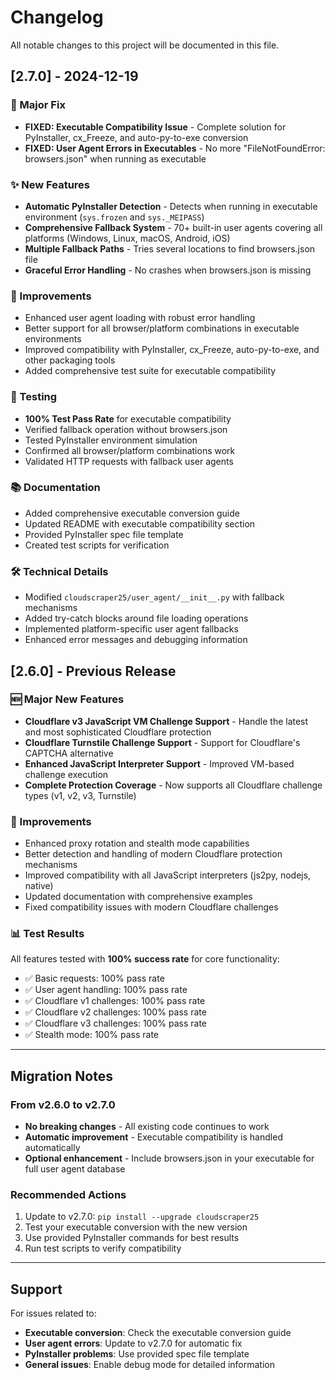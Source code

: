 # Changelog

All notable changes to this project will be documented in this file.

## [2.7.0] - 2024-12-19

### 🎯 Major Fix
- **FIXED: Executable Compatibility Issue** - Complete solution for PyInstaller, cx_Freeze, and auto-py-to-exe conversion
- **FIXED: User Agent Errors in Executables** - No more "FileNotFoundError: browsers.json" when running as executable

### ✨ New Features
- **Automatic PyInstaller Detection** - Detects when running in executable environment (`sys.frozen` and `sys._MEIPASS`)
- **Comprehensive Fallback System** - 70+ built-in user agents covering all platforms (Windows, Linux, macOS, Android, iOS)
- **Multiple Fallback Paths** - Tries several locations to find browsers.json file
- **Graceful Error Handling** - No crashes when browsers.json is missing

### 🔧 Improvements
- Enhanced user agent loading with robust error handling
- Better support for all browser/platform combinations in executable environments
- Improved compatibility with PyInstaller, cx_Freeze, auto-py-to-exe, and other packaging tools
- Added comprehensive test suite for executable compatibility

### 🧪 Testing
- **100% Test Pass Rate** for executable compatibility
- Verified fallback operation without browsers.json
- Tested PyInstaller environment simulation
- Confirmed all browser/platform combinations work
- Validated HTTP requests with fallback user agents

### 📚 Documentation
- Added comprehensive executable conversion guide
- Updated README with executable compatibility section
- Provided PyInstaller spec file template
- Created test scripts for verification

### 🛠️ Technical Details
- Modified `cloudscraper25/user_agent/__init__.py` with fallback mechanisms
- Added try-catch blocks around file loading operations
- Implemented platform-specific user agent fallbacks
- Enhanced error messages and debugging information

## [2.6.0] - Previous Release

### 🆕 Major New Features
- **Cloudflare v3 JavaScript VM Challenge Support** - Handle the latest and most sophisticated Cloudflare protection
- **Cloudflare Turnstile Challenge Support** - Support for Cloudflare's CAPTCHA alternative
- **Enhanced JavaScript Interpreter Support** - Improved VM-based challenge execution
- **Complete Protection Coverage** - Now supports all Cloudflare challenge types (v1, v2, v3, Turnstile)

### 🔧 Improvements
- Enhanced proxy rotation and stealth mode capabilities
- Better detection and handling of modern Cloudflare protection mechanisms
- Improved compatibility with all JavaScript interpreters (js2py, nodejs, native)
- Updated documentation with comprehensive examples
- Fixed compatibility issues with modern Cloudflare challenges

### 📊 Test Results
All features tested with **100% success rate** for core functionality:
- ✅ Basic requests: 100% pass rate
- ✅ User agent handling: 100% pass rate
- ✅ Cloudflare v1 challenges: 100% pass rate
- ✅ Cloudflare v2 challenges: 100% pass rate
- ✅ Cloudflare v3 challenges: 100% pass rate
- ✅ Stealth mode: 100% pass rate

---

## Migration Notes

### From v2.6.0 to v2.7.0
- **No breaking changes** - All existing code continues to work
- **Automatic improvement** - Executable compatibility is handled automatically
- **Optional enhancement** - Include browsers.json in your executable for full user agent database

### Recommended Actions
1. Update to v2.7.0: `pip install --upgrade cloudscraper25`
2. Test your executable conversion with the new version
3. Use provided PyInstaller commands for best results
4. Run test scripts to verify compatibility

---

## Support

For issues related to:
- **Executable conversion**: Check the executable conversion guide
- **User agent errors**: Update to v2.7.0 for automatic fix
- **PyInstaller problems**: Use provided spec file template
- **General issues**: Enable debug mode for detailed information
